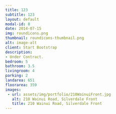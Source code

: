 ```yaml
---
title: 123
subtitle: 123
layout: default
modal-id: 8
date: 2014-07-15
img: roundicons.png
thumbnail: roundicons-thumbnail.png
alt: image-alt
client: Start Bootstrap
description:
- Under Contract.
bedroom: 5
bathroom: 3.5
livingroom: 4
parking: 2
landarea: 651
floorarea: 359
images:
 - url: assets/img/portfolio/210WainuiFront.jpg
   alt: 210 Wainui Road, Silverdale Front
   title: 210 Wainui Road, Silverdale Front
---
```

